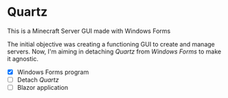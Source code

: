 # Quartz

This is a Minecraft Server GUI made with Windows Forms

The initial objective was creating a functioning GUI to create and manage servers.
Now, I'm aiming in detaching *Quartz* from *Windows Forms* to make it agnostic.

- [x] Windows Forms program
- [ ] Detach *Quartz*
- [ ] Blazor application
